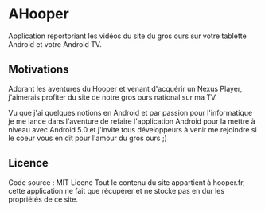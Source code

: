 # AHooper

Application reportoriant les vidéos du site du gros ours sur votre tablette Android et votre Android TV.

## Motivations

Adorant les aventures du Hooper et venant d'acquérir un Nexus Player, j'aimerais profiter du site de notre gros ours national sur ma TV.

Vu que j'ai quelques notions en Android et par passion pour l'informatique je me lance dans l'aventure de refaire l'application Android pour la mettre à niveau avec Android 5.0 et j'invite tous développeurs à venir me rejoindre si le coeur vous en dit pour l'amour du gros ours ;)

## Licence 
Code source : MIT Licene
Tout le contenu du site appartient à hooper.fr, cette application ne fait que récupérer et ne stocke pas en dur les propriétés de ce site.